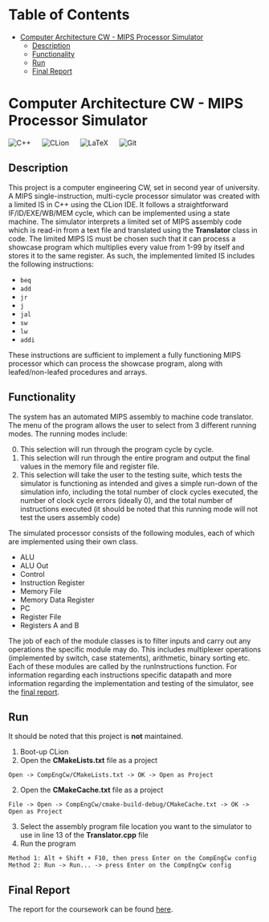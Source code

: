 Table of Contents
=================

* [Computer Architecture CW - MIPS Processor Simulator](#computer-architecture-cw---mips-processor-simulator)
   * [Description](#description)
   * [Functionality](#functionality)
   * [Run](#run)
   * [Final Report](#final-report)

# Computer Architecture CW - MIPS Processor Simulator 

![C++](https://img.shields.io/badge/c++-%2300599C.svg?style=for-the-badge&logo=c%2B%2B&logoColor=white) &emsp;
![CLion](https://img.shields.io/badge/CLion-black?style=for-the-badge&logo=clion&logoColor=white) &emsp;
![LaTeX](https://img.shields.io/badge/latex-%23008080.svg?style=for-the-badge&logo=latex&logoColor=white) &emsp;
![Git](https://img.shields.io/badge/git-%23F05033.svg?style=for-the-badge&logo=git&logoColor=white)

## Description

This project is a computer engineering CW, set in second year of university. A MIPS single-instruction, multi-cycle processor simulator was created with a limited IS in C++ using the CLion IDE. It follows a straightforward IF/ID/EXE/WB/MEM cycle, which can be implemented using a state machine. The simulator interprets a limited set of MIPS assembly code which is read-in from a text file and translated using the **Translator** class in code. The limited MIPS IS must be chosen such that it can process a showcase program which multiplies every value from 1-99 by itself and stores it to the same register. As such, the implemented limited IS includes the following instructions:

- `beq`
- `add`
- `jr`
- `j`
- `jal` 
- `sw`
- `lw`
- `addi`

These instructions are sufficient to implement a fully functioning MIPS processor which can process the showcase program, along with leafed/non-leafed procedures and arrays.

## Functionality

The system has an automated MIPS assembly to machine code translator. The menu of the program allows the user to select from 3 different running modes. The running modes include:

0. This selection will run through the program cycle by cycle. 
1. This selection will run through the entire program and output the final values in the memory file and register file.
2. This selection will take the user to the testing suite, which tests the simulator is functioning as intended and gives a simple run-down of the simulation info, including the total number of clock cycles executed, the number of clock cycle errors (ideally 0), and the total number of instructions executed (it should be noted that this running mode will not test the users assembly code)

The simulated processor consists of the following modules, each of which are implemented using their own class.

- ALU
- ALU Out
- Control
- Instruction Register
- Memory File
- Memory Data Register
- PC
- Register File
- Registers A and B

The job of each of the module classes is to filter inputs and carry out any operations the specific module may do. This includes multiplexer operations (implemented by switch, case statements), arithmetic, binary sorting etc. Each of these modules are called by the runInstructions function. For information regarding each instructions specific datapath and more information regarding the implementation and testing of the simulator, see the [final report](./Report.pdf). 

## Run

It should be noted that this project is **not** maintained. 

1. Boot-up CLion
2. Open the **CMakeLists.txt** file as a project
```
Open -> CompEngCw/CMakeLists.txt -> OK -> Open as Project
```
2. Open the **CMakeCache.txt** file as a project
```
File -> Open -> CompEngCw/cmake-build-debug/CMakeCache.txt -> OK -> Open as Project
```
3. Select the assembly program file location you want to the simulator to use in line 13 of the **Translator.cpp** file
4. Run the program
```
Method 1: Alt + Shift + F10, then press Enter on the CompEngCw config
Method 2: Run -> Run... -> press Enter on the CompEngCw config
```

## Final Report 

The report for the coursework can be found [here](./Report.pdf).